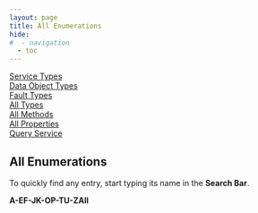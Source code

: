 ```yaml
---
layout: page
title: All Enumerations
hide:
#  - navigation
  - toc
---
```


[Service Types](mo-types-landing.md)  
[Data Object Types](do-types-landing.md)  
[Fault Types](fault-types-landing.md)  
[All Types](all-types-landing.md)  
[All Methods](methods-landing.md)  
[All Properties](index-properties.md)  
[Query Service](index-queries.md)  

## All Enumerations

To quickly find any entry, start typing its name in the **Search Bar**.

**A-EF-JK-OP-TU-ZAll**



 
